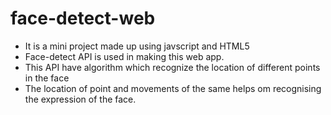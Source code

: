 # face-detect-web
- It is a mini project made up using javscript and HTML5
- Face-detect API is used in making this web app.
- This API have algorithm which recognize the location of different points in the face
- The location of point and movements of the same helps om recognising the expression of the face.
